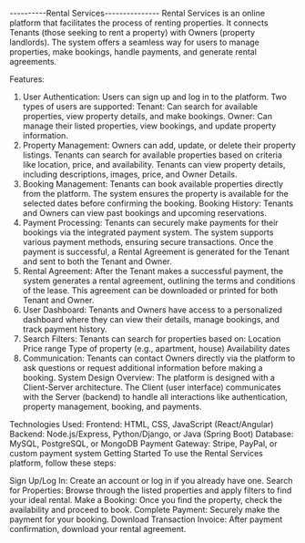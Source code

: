 ----------Rental Services---------------
Rental Services is an online platform that facilitates the process of renting properties. It connects Tenants (those seeking to rent a property) with Owners (property landlords). The system offers a seamless way for users to manage properties, make bookings, handle payments, and generate rental agreements.

Features:
1. User Authentication:
Users can sign up and log in to the platform.
Two types of users are supported:
Tenant: Can search for available properties, view property details, and make bookings.
Owner: Can manage their listed properties, view bookings, and update property information.
2. Property Management:
Owners can add, update, or delete their property listings.
Tenants can search for available properties based on criteria like location, price, and availability.
Tenants can view property details, including descriptions, images, price, and Owner Details.
3. Booking Management:
Tenants can book available properties directly from the platform.
The system ensures the property is available for the selected dates before confirming the booking.
Booking History: Tenants and Owners can view past bookings and upcoming reservations.
4. Payment Processing:
Tenants can securely make payments for their bookings via the integrated payment system.
The system supports various payment methods, ensuring secure transactions.
Once the payment is successful, a Rental Agreement is generated for the Tenant and sent to both the Tenant and Owner.
5. Rental Agreement:
After the Tenant makes a successful payment, the system generates a rental agreement, outlining the terms and conditions of the lease.
This agreement can be downloaded or printed for both Tenant and Owner.
6. User Dashboard:
Tenants and Owners have access to a personalized dashboard where they can view their details, manage bookings, and track payment history.
7. Search Filters:
Tenants can search for properties based on:
Location
Price range
Type of property (e.g., apartment, house)
Availability dates
8. Communication:
Tenants can contact Owners directly via the platform to ask questions or request additional information before making a booking.
System Design Overview:
The platform is designed with a Client-Server architecture. The Client (user interface) communicates with the Server (backend) to handle all interactions like authentication, property management, booking, and payments.

Technologies Used:
Frontend: HTML, CSS, JavaScript (React/Angular)
Backend: Node.js/Express, Python/Django, or Java (Spring Boot)
Database: MySQL, PostgreSQL, or MongoDB
Payment Gateway: Stripe, PayPal, or custom payment system
Getting Started
To use the Rental Services platform, follow these steps:

Sign Up/Log In: Create an account or log in if you already have one.
Search for Properties: Browse through the listed properties and apply filters to find your ideal rental.
Make a Booking: Once you find the property, check the availability and proceed to book.
Complete Payment: Securely make the payment for your booking.
Download Transaction Invoice: After payment confirmation, download your rental agreement.
